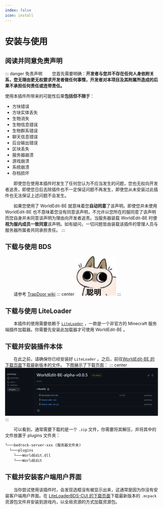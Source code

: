 ```yaml
---
index: false
icon: install
---
```


# 安装与使用

## **阅读并同意免责声明**

::: danger 免责声明
&emsp;&emsp;您首先需要明确：**开发者与您并不存在任何人身依附关系，您无理由更无权要求开发者做任何事情，开发者对本项目及其附属所造成的后果不承担任何责任或连带责任。**

使用本插件所带来的可能性后果**包括但不限于**：

- 方块错误
- 方块实体丢失
- 生物消失
- 生物信息错误
- 生物群系错误
- 聊天信息错误
- 后台输出错误
- 区块丢失
- 服务器崩溃
- 游戏崩溃
- 系统崩溃
- 存档损坏

&emsp;&emsp;即使您在使用本插件时发生了任何您认为不应当发生的问题，您也无权向开发者追责，即使您日后去除插件也不一定保证问题不再发生，即使您从未安装过此插件也无法保证上述问题不会发生。

&emsp;&emsp;如果您使用了 WorldEdit-BE 就意味着您**自动同意**了该声明。即使您并未使用 WorldEdit-BE 也不意味着您没有同意该声明，不允许以您所在的服同意了该声明而您自身并未同意该声明为理由向开发者追责。当服务器装载 WorldEdit-BE 时便**视为服内成员一致同意**该声明。如有疑问，一切问题皆由装载该插件的管理人员与服务器所属者共同承担责任。
:::

## **下载与使用 BDS**

&emsp;&emsp;请参考 [TrapDoor wiki](https://hhhxiao.github.io/tr-wiki/use.html)
::: center
![1](./img/emoji3.jpg)
:::

## **下载与使用 LiteLoader**

&emsp;&emsp;本插件的使用需要依赖于 [`LiteLoader`](https://github.com/LiteLDev/LiteLoaderBDS/blob/main/README_zh-cn.md) ，一款是一个非官方的 Minecraft 服务端插件加载器。你需要先安装此加载器才可使用 WorldEdit-BE 。

## **下载并安装插件本体**

&emsp;&emsp;在此之前，请确保你已经安装好 `LiteLoader` 。之后，前往[WorldEdit-BE 的下载页面](https://github.com/OEOTYAN/WorldEdit-BE/releases)下载最新版本的文件。
下图展示了下载页面：
::: center
![2](./img/download.png)
:::

&emsp;&emsp;可以看到，通常需要下载的是一个 `.zip` 文件，你需要将其解压，并将其中的文件放置于 plugins 文件夹：

```txt
└───bedrock-server-xxx (服务器文件夹)
  └───plugins
    └───WorldEdit.dll
    └───WorldEdit
```

## **下载并安装客户端用户界面**

&emsp;&emsp;当你尝试使用该插件时，会发现选框没有被显示出来，这通常是因为你没有安装客户端用户界面。在 [LiteLoaderBDS-CUI 的下载页面](https://github.com/OEOTYAN/LiteLoaderBDS-CUI/releases)下载最新版本的 `.mcpack` 资源包文件并安装到游戏内，以全局资源的方式加载资源包。
